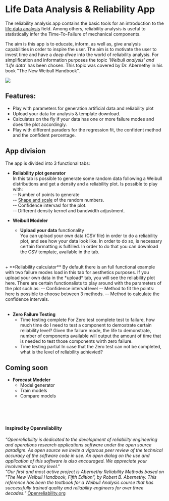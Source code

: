 # Life Data Analysis & Reliability App


The reliability analysis app contains the basic tools for an introduction to the [life data analysis](http://www.weibull.com/basics/lifedata.htm) field.  Among others, reliability analysis is useful to statistically infer the Time-To-Failure of mechanical components.  
  
The aim is this app is to educate, inform, as well as, give analysis capabilities in order to inspire the user. The aim is to motivate the user to invest time and have a *deep divee* into the world of reliability analysis. For simplification and information purposes the topic *'Weibull analysis' and 'Life data'* has been chosen. This topic was covered by Dr. Abernethy in his book  "The New Weibull Handbook". 

[![](https://www.blog.google/static/blog/images/google-200x200.7714256da16f.png)](http://www.reliabledynamics.com)

Features: 
--------
- Play with parameters for generation artificial data and reliability plot
- Upload your data for analysis & template download.
- Calculates on the fly if your data has one or more failure modes and does the plot accordingly. 
- Play with different paraders for the regression fit, the confident method and the confident percentage.


## App division
The app is divided into 3 functional tabs:

- **Reliability plot generator**  
In this tab is possible to generate some random data following a Weibull distributions and get a density and a reliability plot.  Is possible to play with:  
  -- Number of points to generate  
  -- [Shape and scale](https://en.wikipedia.org/wiki/Weibull_distribution) of the random numbers.  
  -- Confidence intervasl for the plot.  
  -- Different density kernel and bandwidth adjustment.  

- **Weibull Modeler**
    + **Upload your data** functionality  
You can upload your own data (CSV file) in order to do a reliability plot, and see how your data look like. In order to do so, is necessary certain formatting is fulfilled. In order to do that you can download the CSV template, available in the tab.  
<br>
    + **Reliability calculator**  
By default there is an full functional example with two failure modes load in this tab for aesthetics purposes. If you upload your own data in the *upload* tab, you will see the reliability plot here.  There are certain functionalists to play around with the parameters of the plot such as:  
 -- Confidence interval level  
 -- Method to fit the points: here is possible to choose between 3 methods.  
 -- Method to calculate the confidence intervals.  
<br><br>
  
- **Zero Failure Testing**
    + Time testing complete
    For Zero test complete test to failure, how much time do I need to test a component to demostrate certain reliability level? Given the failure mode, the life to demonstrate, number of components available will output the amount of time that is needed to test those components wirth zero failure.
    + Time testing partial
    In case that the Zero test can not be completed, what is the level of reliability achievied?  



## Coming soon    
- **Forecast Modeler**
    + Model generator
    + Train models
    + Compare models
 


<br><br><br>

#### Inspired by Openreliability 
*"Openreliability is dedicated to the development of reliability engineering and operations research applications software under the open source paradigm.*
*As open source we invite a vigorous peer review of the technical accuracy of the software code in use. An open dialog on the use and application of this software is also encouraged. We appreciate your involvement on any level."*  
*"Our first and most active project is Abernethy Reliability Methods based on "The New Weibull Handbook, Fifth Edition", by Robert B. Abernethy. This reference has been the textbook for a Weibull Analysis course that has successfully trained quality and reliability engineers for over three decades."* 
[Openreliability.org](http://www.openreliability.org/index.html)



